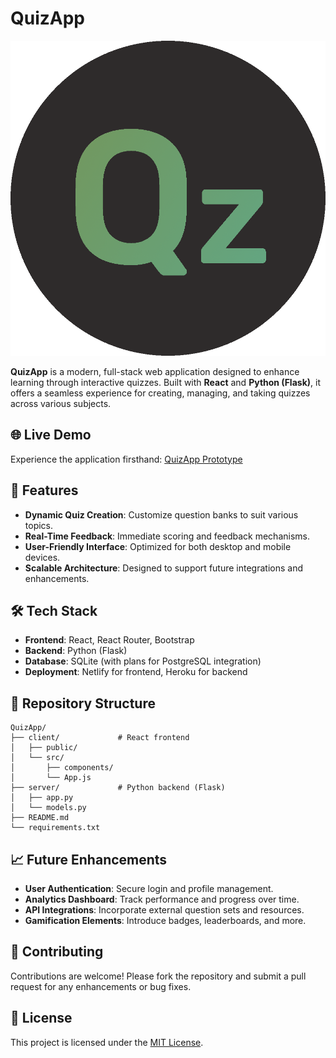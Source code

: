 # QuizApp

![QuizApp Logo](https://github.com/JuanLara18/QuizApp/blob/main/client/public/images/logoProp.png)

**QuizApp** is a modern, full-stack web application designed to enhance learning through interactive quizzes. Built with **React** and **Python (Flask)**, it offers a seamless experience for creating, managing, and taking quizzes across various subjects.

## 🌐 Live Demo

Experience the application firsthand: [QuizApp Prototype](https://quizapp213.netlify.app/)

## 🚀 Features

- **Dynamic Quiz Creation**: Customize question banks to suit various topics.
- **Real-Time Feedback**: Immediate scoring and feedback mechanisms.
- **User-Friendly Interface**: Optimized for both desktop and mobile devices.
- **Scalable Architecture**: Designed to support future integrations and enhancements.

## 🛠️ Tech Stack

- **Frontend**: React, React Router, Bootstrap
- **Backend**: Python (Flask)
- **Database**: SQLite (with plans for PostgreSQL integration)
- **Deployment**: Netlify for frontend, Heroku for backend

## 📂 Repository Structure

```
QuizApp/
├── client/             # React frontend
│   ├── public/
│   └── src/
│       ├── components/
│       └── App.js
├── server/             # Python backend (Flask)
│   ├── app.py
│   └── models.py
├── README.md
└── requirements.txt
```

## 📈 Future Enhancements

- **User Authentication**: Secure login and profile management.
- **Analytics Dashboard**: Track performance and progress over time.
- **API Integrations**: Incorporate external question sets and resources.
- **Gamification Elements**: Introduce badges, leaderboards, and more.

## 🤝 Contributing

Contributions are welcome! Please fork the repository and submit a pull request for any enhancements or bug fixes.

## 📄 License

This project is licensed under the [MIT License](LICENSE).

